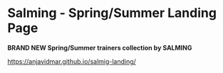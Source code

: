 # Salming - Spring/Summer Landing Page

**BRAND NEW Spring/Summer trainers collection by SALMING**

https://anjavidmar.github.io/salmig-landing/